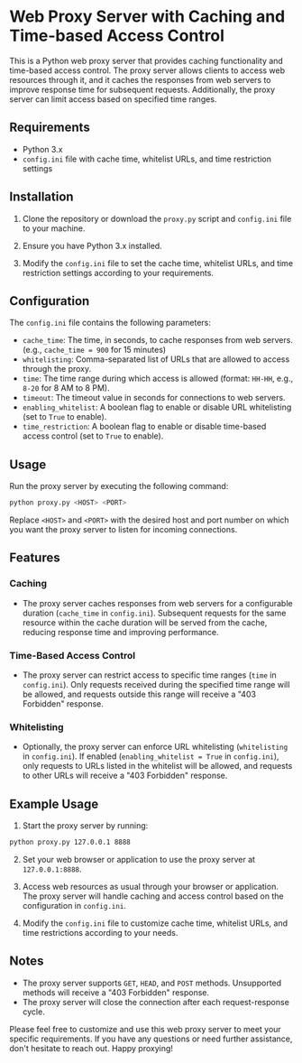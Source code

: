 # Web Proxy Server with Caching and Time-based Access Control

This is a Python web proxy server that provides caching functionality and time-based access control. The proxy server allows clients to access web resources through it, and it caches the responses from web servers to improve response time for subsequent requests. Additionally, the proxy server can limit access based on specified time ranges.

## Requirements

- Python 3.x
- `config.ini` file with cache time, whitelist URLs, and time restriction settings

## Installation

1. Clone the repository or download the `proxy.py` script and `config.ini` file to your machine.

2. Ensure you have Python 3.x installed.

3. Modify the `config.ini` file to set the cache time, whitelist URLs, and time restriction settings according to your requirements.

## Configuration

The `config.ini` file contains the following parameters:

- `cache_time`: The time, in seconds, to cache responses from web servers. (e.g., `cache_time = 900` for 15 minutes)
- `whitelisting`: Comma-separated list of URLs that are allowed to access through the proxy.
- `time`: The time range during which access is allowed (format: `HH-HH`, e.g., `8-20` for 8 AM to 8 PM).
- `timeout`: The timeout value in seconds for connections to web servers.
- `enabling_whitelist`: A boolean flag to enable or disable URL whitelisting (set to `True` to enable).
- `time_restriction`: A boolean flag to enable or disable time-based access control (set to `True` to enable).

## Usage

Run the proxy server by executing the following command:

```bash
python proxy.py <HOST> <PORT>
```

Replace `<HOST>` and `<PORT>` with the desired host and port number on which you want the proxy server to listen for incoming connections.

## Features

### Caching

- The proxy server caches responses from web servers for a configurable duration (`cache_time` in `config.ini`). Subsequent requests for the same resource within the cache duration will be served from the cache, reducing response time and improving performance.

### Time-Based Access Control

- The proxy server can restrict access to specific time ranges (`time` in `config.ini`). Only requests received during the specified time range will be allowed, and requests outside this range will receive a "403 Forbidden" response.

### Whitelisting

- Optionally, the proxy server can enforce URL whitelisting (`whitelisting` in `config.ini`). If enabled (`enabling_whitelist = True` in `config.ini`), only requests to URLs listed in the whitelist will be allowed, and requests to other URLs will receive a "403 Forbidden" response.

## Example Usage

1. Start the proxy server by running:

```bash
python proxy.py 127.0.0.1 8888
```

2. Set your web browser or application to use the proxy server at `127.0.0.1:8888`.

3. Access web resources as usual through your browser or application. The proxy server will handle caching and access control based on the configuration in `config.ini`.

4. Modify the `config.ini` file to customize cache time, whitelist URLs, and time restrictions according to your needs.

## Notes

- The proxy server supports `GET`, `HEAD`, and `POST` methods. Unsupported methods will receive a "403 Forbidden" response.
- The proxy server will close the connection after each request-response cycle.

Please feel free to customize and use this web proxy server to meet your specific requirements. If you have any questions or need further assistance, don't hesitate to reach out. Happy proxying!